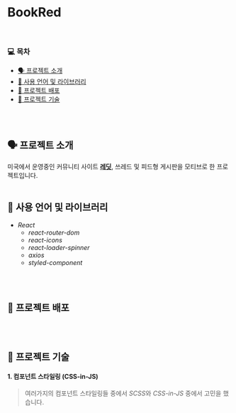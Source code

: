 # BookRed   
<br>

### 💻  목차
* [🗣 프로젝트 소개](#🗣-프로젝트-소개)
* [🏫 사용 언어 및 라이브러리](#🏫-사용-언어-및-라이브러리)
* [📀 프로젝트 배포](#📀-프로젝트-배포) 
* [📄 프로젝트 기술](#📄-프로젝트-기술)
<br>
<br>

## 🗣 프로젝트 소개   
미국에서 운영중인 커뮤니티 사이트 [__레딧__](www.reddit.com, "Go Reddit"), 쓰레드 및 피드형 게시판을 모티브로 한 프로젝트입니다.
<br>
<br>

## 🏫 사용 언어 및 라이브러리
- *React*
  - *react-router-dom*
  - *react-icons*
  - *react-loader-spinner*
  - *axios*
  - *styled-component*  
<br>
<br>

## 📀 프로젝트 배포       

<br>
<br>

## 📄 프로젝트 기술

#### 1. 컴포넌트 스타일링 (CSS-in-JS)
> 여러가지의 컴포넌트 스타일링들 중에서 *SCSS*와 *CSS-in-JS* 중에서 고민을 했습니다.
> 

